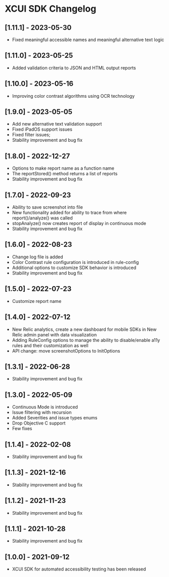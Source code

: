 # XCUI SDK Changelog

## [1.11.1] - 2023-05-30
- Fixed meaningful accessible names and meaningful alternative text logic

## [1.11.0] - 2023-05-25
- Added validation criteria to JSON and HTML output reports

## [1.10.0] - 2023-05-16
- Improving color contrast algorithms using OCR technology

## [1.9.0] - 2023-05-05
- Add new alternative text validation support
- Fixed iPadOS support issues
- Fixed filter issues;
- Stability improvement and bug fix

## [1.8.0] - 2022-12-27
- Options to make report name as a function name
- The reportStored() method returns a list of reports
- Stability improvement and bug fix

## [1.7.0] - 2022-09-23
- Ability to save screenshot into file
- New functionality added for ability to trace from where report()/analyze() was called
- stopAnalyze() now creates report of display in continuous mode
- Stability improvement and bug fix

## [1.6.0] - 2022-08-23
- Change log file is added
- Color Contrast rule configuration is introduced in rule-config
- Additional options to customize SDK behavior is introduced
- Stability improvement and bug fix

## [1.5.0] - 2022-07-23
- Customize report name

## [1.4.0] - 2022-07-12
- New Relic analytics, create a new dashboard for mobile SDKs in New Relic admin panel with data visualization
- Adding RuleConfig options to manage the ability to disable/enable a11y rules and their customization as well
- API change: move screenshotOptions to InitOptions

## [1.3.1] - 2022-06-28
- Stability improvement and bug fix

## [1.3.0] - 2022-05-09
- Continuous Mode is introduced
- Issue filtering with recursion
- Added Severities and issue types enums
- Drop Objective C support
- Few fixes

## [1.1.4] - 2022-02-08
- Stability improvement and bug fix

## [1.1.3] - 2021-12-16
- Stability improvement and bug fix

## [1.1.2] - 2021-11-23
- Stability improvement and bug fix

## [1.1.1] - 2021-10-28
- Stability improvement and bug fix

## [1.0.0] - 2021-09-12
- XCUI SDK for automated accessibility testing has been released
